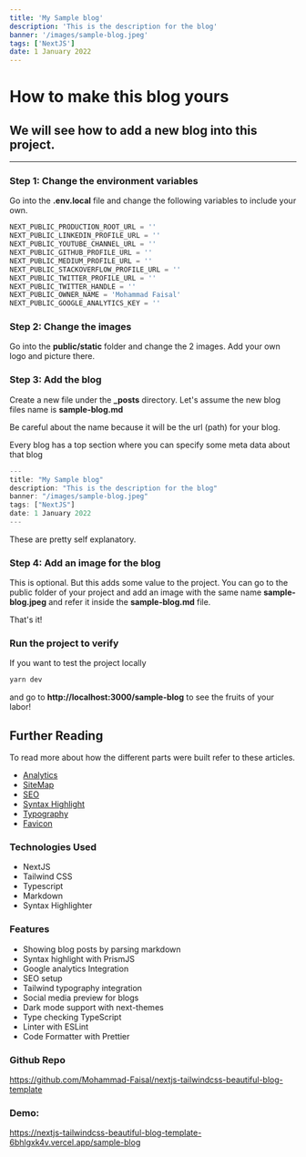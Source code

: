 ```yaml
---
title: 'My Sample blog'
description: 'This is the description for the blog'
banner: '/images/sample-blog.jpeg'
tags: ['NextJS']
date: 1 January 2022
---
```


# How to make this blog yours

## We will see how to add a new blog into this project.

---

### Step 1: Change the environment variables

Go into the **.env.local** file and change the following variables to include your own.

```js
NEXT_PUBLIC_PRODUCTION_ROOT_URL = ''
NEXT_PUBLIC_LINKEDIN_PROFILE_URL = ''
NEXT_PUBLIC_YOUTUBE_CHANNEL_URL = ''
NEXT_PUBLIC_GITHUB_PROFILE_URL = ''
NEXT_PUBLIC_MEDIUM_PROFILE_URL = ''
NEXT_PUBLIC_STACKOVERFLOW_PROFILE_URL = ''
NEXT_PUBLIC_TWITTER_PROFILE_URL = ''
NEXT_PUBLIC_TWITTER_HANDLE = ''
NEXT_PUBLIC_OWNER_NAME = 'Mohammad Faisal'
NEXT_PUBLIC_GOOGLE_ANALYTICS_KEY = ''
```

### Step 2: Change the images

Go into the **public/static** folder and change the 2 images. Add your own logo and picture there.

### Step 3: Add the blog

Create a new file under the **\_posts** directory. Let's assume the new blog files name is **sample-blog.md**

Be careful about the name because it will be the url (path) for your blog.

Every blog has a top section where you can specify some meta data about that blog

```js
---
title: "My Sample blog"
description: "This is the description for the blog"
banner: "/images/sample-blog.jpeg"
tags: ["NextJS"]
date: 1 January 2022
---
```

These are pretty self explanatory.

### Step 4: Add an image for the blog

This is optional. But this adds some value to the project.
You can go to the public folder of your project and add an image with the same name **sample-blog.jpeg** and refer it inside the **sample-blog.md** file.

That's it!

### Run the project to verify

If you want to test the project locally

```sh
yarn dev
```

and go to **http://localhost:3000/sample-blog** to see the fruits of your labor!

## Further Reading

To read more about how the different parts were built refer to these articles.

- [Analytics](https://www.mohammadfaisal.dev/blog/add-google-analytics-to-nextjs)
- [SiteMap](https://www.mohammadfaisal.dev/blog/create-sitemap-in-nextjs)
- [SEO](https://www.mohammadfaisal.dev/blog/improve-seo-in-nextjs)
- [Syntax Highlight](https://www.youtube.com/watch?v=VbWG4iYeJLQ&t=125s)
- [Typography](https://www.youtube.com/watch?v=IZZ5uwOkrAA)
- [Favicon](https://www.youtube.com/watch?v=IIJ5ZLG_gg0)

### Technologies Used

- NextJS
- Tailwind CSS
- Typescript
- Markdown
- Syntax Highlighter

### Features

- Showing blog posts by parsing markdown
- Syntax highlight with PrismJS
- Google analytics Integration
- SEO setup
- Tailwind typography integration
- Social media preview for blogs
- Dark mode support with next-themes
- Type checking TypeScript
- Linter with ESLint
- Code Formatter with Prettier

### Github Repo

https://github.com/Mohammad-Faisal/nextjs-tailwindcss-beautiful-blog-template

### Demo:

https://nextjs-tailwindcss-beautiful-blog-template-6bhlgxk4v.vercel.app/sample-blog
